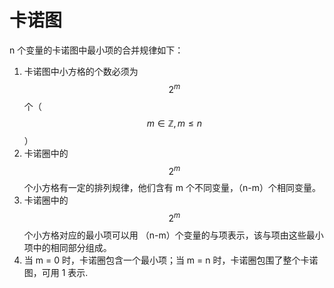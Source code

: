 # 卡诺图

n 个变量的卡诺图中最小项的合并规律如下：

1. 卡诺图中小方格的个数必须为 $$2^m$$ 个（$$m \in \mathbb{Z}, m \le n$$）
2. 卡诺圈中的 $$2^m$$ 个小方格有一定的排列规律，他们含有 m 个不同变量，（n-m）个相同变量。
3. 卡诺圈中的 $$2^m$$ 个小方格对应的最小项可以用 （n-m）个变量的与项表示，该与项由这些最小项中的相同部分组成。
4. 当 m = 0 时，卡诺圈包含一个最小项；当 m = n 时，卡诺圈包围了整个卡诺图，可用 1 表示.